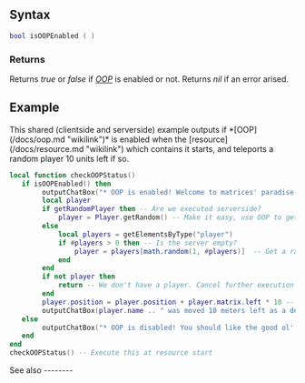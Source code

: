 Syntax
------

``` lua
bool isOOPEnabled ( )
```

### Returns

Returns *true* or *false* if *[OOP](/docs/oop.md "wikilink")* is enabled or not. Returns *nil* if an error arised.

Example
-------

<section name="Example" class="both" show="true">
This shared (clientside and serverside) example outputs if *[OOP](/docs/oop.md "wikilink")* is enabled when the [resource](/docs/resource.md "wikilink") which contains it starts, and teleports a random player 10 units left if so.

``` lua
local function checkOOPStatus()
   if isOOPEnabled() then
        outputChatBox("* OOP is enabled! Welcome to matrices' paradise.", getRandomPlayer and root or 0, getRandomPlayer and 0 or 255, getRandomPlayer and 255 or 0, getRandomPlayer and 0 or nil)
        local player
        if getRandomPlayer then -- Are we executed serverside?
            player = Player.getRandom() -- Make it easy, use OOP to get a random player
        else
            local players = getElementsByType("player")
            if #players > 0 then -- Is the server empty?
                player = players[math.random(1, #players)]  -- Get a random player using player elements table
            end
        end
        if not player then
            return -- We don't have a player. Cancel further execution of this function.
        end
        player.position = player.position + player.matrix.left * 10 -- Move him 10 units left, taking into account rotation
        outputChatBox(player.name .. " was moved 10 meters left as a demostration of OOP capabilities!", getRandomPlayer and root or 180, 180, getRandomPlayer and 180 or 255, getRandomPlayer and 255 or nil)
   else
        outputChatBox("* OOP is disabled! You should like the good ol' tables.", getRandomPlayer and root or 255, getRandomPlayer and 255 or 140, getRandomPlayer and 140 or 0, getRandomPlayer and 0 or nil)
   end
end
checkOOPStatus() -- Execute this at resource start
```

</section>
See also
--------
